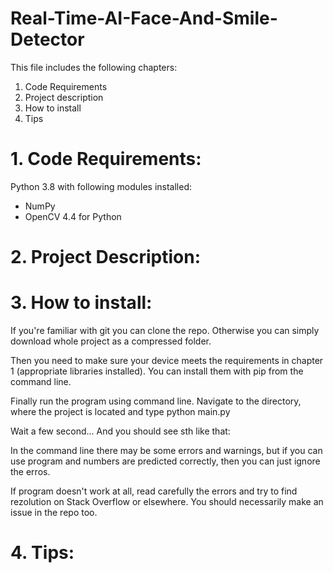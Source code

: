# Real-Time-AI-Face-And-Smile-Detector

This file includes the following chapters:
1. Code Requirements
2. Project description
3. How to install
4. Tips

# 1. Code Requirements:
Python 3.8 with following modules installed:
* NumPy
* OpenCV 4.4 for Python

# 2. Project Description:

# 3. How to install:
If you're familiar with git you can clone the repo. Otherwise you can simply download whole project as a compressed folder.



Then you need to make sure your device meets the requirements in chapter 1 (appropriate libraries installed).
You can install them with pip from the command line.

Finally run the program using command line. Navigate to the directory, where the project is located and type python main.py



Wait a few second...
And you should see sth like that:



In the command line there may be some errors and warnings, but if you can use program and numbers are predicted correctly, then you can just ignore the erros.



If program doesn't work at all, read carefully the errors and try to find rezolution on Stack Overflow or elsewhere. You should necessarily make an issue in the repo too.

# 4. Tips:

